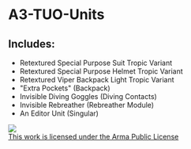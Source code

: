 # A3-TUO-Units
## Includes:
- Retextured Special Purpose Suit Tropic Variant
- Retextured Special Purpose Helmet Tropic Variant
- Retextured Viper Backpack Light Tropic Variant
- "Extra Pockets" (Backpack)
- Invisible Diving Goggles (Diving Contacts)
- Invisible Rebreather (Rebreather Module)
- An Editor Unit (Singular)

<a rel="license" href="https://www.bohemia.net/community/licenses/arma-public-license" target="_blank" ><img src="https://data.bistudio.com/images/license/APL.png"><br>This work is licensed under the Arma Public License</a>

